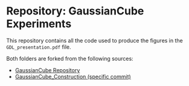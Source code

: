 # Repository: GaussianCube Experiments

This repository contains all the code used to produce the figures in the `GDL_presentation.pdf` file.

Both folders are forked from the following sources:
- [GaussianCube Repository](https://github.com/GaussianCube/GaussianCube)
- [GaussianCube_Construction (specific commit)](https://github.com/GaussianCube/GaussianCube_Construction/tree/115283c01042d48d2e442b9bdb6b6c4610024368)
